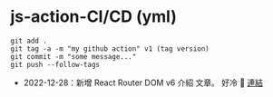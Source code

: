# js-action-CI/CD (yml)

```
git add .
git tag -a -m "my github action" v1 (tag version)
git commit -m "some message..."
git push --follow-tags
```

<!-- UPDATE_WEISITE:START -->

- 2022-12-28：新增 React Router DOM v6 介紹 文章。 好冷 🥶 [連結](/Wei-Docusaurus/docs/React/Package/React-Router-Dom-v6)
<!-- UPDATE_WEISITE:END -->

